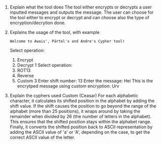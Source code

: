 1.  Explain what the tool does
    The tool either encrypts or decrypts a user inputted messages and outputs the message. The user can choose for the tool either to encrypt or decrypt and can choose also the type of encryption/decrytion done.
2.  Explains the usage of the tool, with example

        Welcome to Awais', Pärtel's and Andre's Cypher tool!

    Select operation:

    1.  Encrypt
    2.  Decrypt
        1
        Select operation:
    3.  ROT13
    4.  Reverse
    5.  Custom
        3
        Enter shift number:
        13
        Enter the message:
        Hei
        This is the encrytped message using custom encryption:
        Urv

3.  Explain the cyphers used
    Custom (Ceasar)
    For each alphabetic character, it calculates its shifted position in the alphabet by adding the shift value.
    If the shift causes the position to go beyond the range of the alphabet (more than 25 positions), it wraps around by taking the remainder when divided by 26 (the number of letters in the alphabet). This ensures that the shifted position stays within the alphabet range.
    Finally, it converts the shifted position back to ASCII representation by adding the ASCII value of 'a' or 'A', depending on the case, to get the correct ASCII value of the letter.
